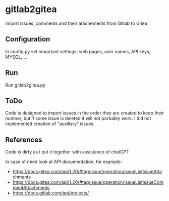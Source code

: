 # gitlab2gitea
Import issues, comments and their atachements from Gitlab to Gitea

## Configuration
In config.py set important settings: web pages, user names, API keys, MYSQL, ...

## Run
Run gitlab2gitea.py

## ToDo
Code is designed to import issues in the order they are created to keep their number, but if some issue is deleted it will not porbably work. I did not implemented creation of "auxiliary" issues.


## References
Code is dirty as I put it together with assistance of chatGPT

In case of need look at API documentation, for example:
- https://docs.gitea.com/api/1.20/#tag/issue/operation/issueListIssueAttachments
- https://docs.gitea.com/api/1.20/#tag/issue/operation/issueListIssueCommentAttachments
- https://docs.gitlab.com/api/projects/
